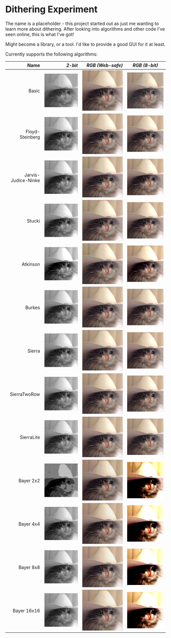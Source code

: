 # Dithering Experiment

The name is a placeholder - this project started out as just me wanting to learn more about dithering. After looking into algorithms and other code I've seen online, this is what I've got!

Might become a library, or a tool. I'd like to provide a good GUI for it at least.

Currently supports the following algorithms:

|            **Name** |                                  *2-bit* |                    *RGB (Web-safe)* | *RGB (8-bit)* |
| ------------------: | ---------------------------------------: | ----------------------------------: | :-----------: |
|               Basic |               ![](./data/basic-mono.png) |               ![](./data/basic-web-safe.png) |               ![](./data/basic-8-bit.png) |
|     Floyd-Steinberg |     ![](./data/floyd-steinberg-mono.png) |     ![](./data/floyd-steinberg-web-safe.png) |     ![](./data/floyd-steinberg-8-bit.png) |
| Jarvis-Judice-Ninke | ![](./data/jarvis-judice-ninke-mono.png) | ![](./data/jarvis-judice-ninke-web-safe.png) | ![](./data/jarvis-judice-ninke-8-bit.png) |
|              Stucki |              ![](./data/stucki-mono.png) |              ![](./data/stucki-web-safe.png) |              ![](./data/stucki-8-bit.png) |
|            Atkinson |            ![](./data/atkinson-mono.png) |            ![](./data/atkinson-web-safe.png) |            ![](./data/atkinson-8-bit.png) |
|              Burkes |              ![](./data/burkes-mono.png) |              ![](./data/burkes-web-safe.png) |              ![](./data/burkes-8-bit.png) |
|              Sierra |              ![](./data/sierra-mono.png) |              ![](./data/sierra-web-safe.png) |              ![](./data/sierra-8-bit.png) |
|        SierraTwoRow |      ![](./data/sierra-two-row-mono.png) |      ![](./data/sierra-two-row-web-safe.png) |      ![](./data/sierra-two-row-8-bit.png) |
|          SierraLite |         ![](./data/sierra-lite-mono.png) |         ![](./data/sierra-lite-web-safe.png) |         ![](./data/sierra-lite-8-bit.png) |
|           Bayer 2x2 |           ![](./data/bayer-2x2-mono.png) |           ![](./data/bayer-2x2-web-safe.png) |           ![](./data/bayer-2x2-8-bit.png) |
|           Bayer 4x4 |           ![](./data/bayer-4x4-mono.png) |           ![](./data/bayer-4x4-web-safe.png) |           ![](./data/bayer-4x4-8-bit.png) |
|           Bayer 8x8 |           ![](./data/bayer-8x8-mono.png) |           ![](./data/bayer-8x8-web-safe.png) |           ![](./data/bayer-8x8-8-bit.png) |
|         Bayer 16x16 |         ![](./data/bayer-16x16-mono.png) |         ![](./data/bayer-16x16-web-safe.png) |         ![](./data/bayer-16x16-8-bit.png) |